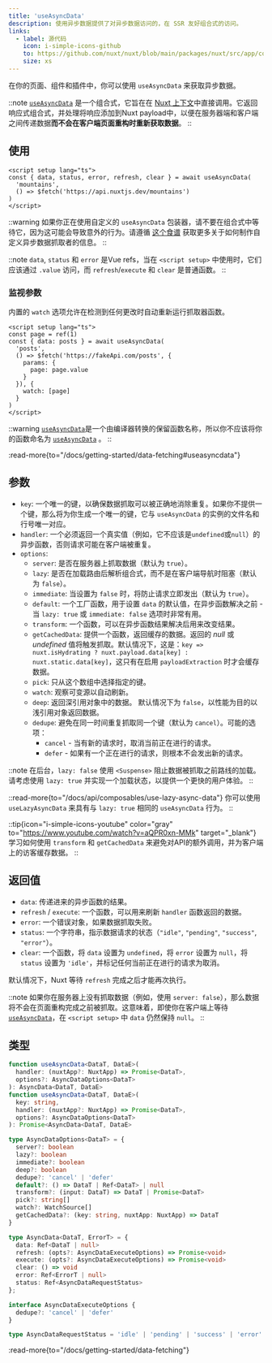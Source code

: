 ```yaml
---
title: 'useAsyncData'
description: 使用异步数据提供了对异步数据访问的，在 SSR 友好组合式的访问。
links:
  - label: 源代码
    icon: i-simple-icons-github
    to: https://github.com/nuxt/nuxt/blob/main/packages/nuxt/src/app/composables/asyncData.ts
    size: xs
---
```


在你的页面、组件和插件中，你可以使用 `useAsyncData` 来获取异步数据。

::note
[`useAsyncData`](/docs/api/composables/use-async-data) 是一个组合式，它旨在在 [Nuxt 上下文](/docs/guide/going-further/nuxt-app#the-nuxt-context)中直接调用。它返回响应式组合式，并处理将响应添加到Nuxt payload中，以便在服务器端和客户端之间传递数据**而不会在客户端页面重构时重新获取数据**。
::

## 使用

```vue [pages/index.vue]
<script setup lang="ts">
const { data, status, error, refresh, clear } = await useAsyncData(
  'mountains',
  () => $fetch('https://api.nuxtjs.dev/mountains')
)
</script>
```

::warning
如果你正在使用自定义的 `useAsyncData` 包装器，请不要在组合式中等待它，因为这可能会导致意外的行为。请遵循 [这个食谱](/docs/guide/recipes/custom-usefetch#custom-usefetch) 获取更多关于如何制作自定义异步数据抓取者的信息。
::

::note
`data`, `status` 和 `error` 是Vue refs，当在 `<script setup>` 中使用时，它们应该通过 `.value` 访问，而 `refresh`/`execute` 和 `clear` 是普通函数。
::

### 监视参数

内置的 `watch` 选项允许在检测到任何更改时自动重新运行抓取器函数。

```vue [pages/index.vue]
<script setup lang="ts">
const page = ref(1)
const { data: posts } = await useAsyncData(
  'posts',
  () => $fetch('https://fakeApi.com/posts', {
    params: {
      page: page.value
    }
  }), {
    watch: [page]
  }
)
</script>
```

::warning
[`useAsyncData`](/docs/api/composables/use-async-data)是一个由编译器转换的保留函数名称，所以你不应该将你的函数命名为 [`useAsyncData`](/docs/api/composables/use-async-data) 。
::

:read-more{to="/docs/getting-started/data-fetching#useasyncdata"}

## 参数

- `key`: 一个唯一的键，以确保数据抓取可以被正确地消除重复。如果你不提供一个键，那么将为你生成一个唯一的键，它与 `useAsyncData` 的实例的文件名和行号唯一对应。
- `handler`: 一个必须返回一个真实值（例如，它不应该是`undefined`或`null`）的异步函数，否则请求可能在客户端被重复。
- `options`:
  - `server`: 是否在服务器上抓取数据（默认为 `true`）。
  - `lazy`: 是否在加载路由后解析组合式，而不是在客户端导航时阻塞（默认为 `false`）。
  - `immediate`: 当设置为 `false` 时，将防止请求立即发出（默认为 `true`）。
  - `default`: 一个工厂函数，用于设置 `data` 的默认值，在异步函数解决之前 - 当 `lazy: true` 或 `immediate: false` 选项时非常有用。
  - `transform`: 一个函数，可以在异步函数结果解决后用来改变结果。
  - `getCachedData`: 提供一个函数，返回缓存的数据。返回的 _null_ 或 _undefined_ 值将触发抓取。默认情况下，这是：`key => nuxt.isHydrating ? nuxt.payload.data[key] : nuxt.static.data[key]`，这只有在启用 `payloadExtraction` 时才会缓存数据。
  - `pick`: 只从这个数组中选择指定的键。
  - `watch`: 观察可变源以自动刷新。
  - `deep`: 返回深引用对象中的数据。 默认情况下为 `false`，以性能为目的以浅引用对象返回数据。
  - `dedupe`: 避免在同一时间重复抓取同一个键（默认为 `cancel`）。可能的选项：
    - `cancel` - 当有新的请求时，取消当前正在进行的请求。
    - `defer` - 如果有一个正在进行的请求，则根本不会发出新的请求。

::note
在后台，`lazy: false` 使用 `<Suspense>` 阻止数据被抓取之前路线的加载。请考虑使用 `lazy: true` 并实现一个加载状态，以提供一个更快的用户体验。
::

::read-more{to="/docs/api/composables/use-lazy-async-data"}
你可以使用 `useLazyAsyncData` 来具有与 `lazy: true` 相同的 `useAsyncData` 行为。
::

::tip{icon="i-simple-icons-youtube" color="gray" to="https://www.youtube.com/watch?v=aQPR0xn-MMk" target="_blank"}
学习如何使用 `transform` 和 `getCachedData` 来避免对API的额外调用，并为客户端上的访客缓存数据。
::

## 返回值

- `data`: 传递进来的异步函数的结果。
- `refresh` / `execute`: 一个函数，可以用来刷新 `handler` 函数返回的数据。
- `error`: 一个错误对象，如果数据抓取失败。
- `status`: 一个字符串，指示数据请求的状态（`"idle"`, `"pending"`, `"success"`, `"error"`）。
- `clear`: 一个函数，将 `data` 设置为 `undefined`，将 `error` 设置为 `null`，将 `status` 设置为 `'idle'`，并标记任何当前正在进行的请求为取消。

默认情况下，Nuxt 等待 `refresh` 完成之后才能再次执行。

::note
如果你在服务器上没有抓取数据（例如，使用 `server: false`），那么数据将不会在页面重构完成之前被抓取。这意味着，即使你在客户端上等待 [`useAsyncData`](/docs/api/composables/use-async-data)，在 `<script setup>` 中 `data` 仍然保持 `null`。
::

## 类型

```ts [Signature]
function useAsyncData<DataT, DataE>(
  handler: (nuxtApp?: NuxtApp) => Promise<DataT>,
  options?: AsyncDataOptions<DataT>
): AsyncData<DataT, DataE>
function useAsyncData<DataT, DataE>(
  key: string,
  handler: (nuxtApp?: NuxtApp) => Promise<DataT>,
  options?: AsyncDataOptions<DataT>
): Promise<AsyncData<DataT, DataE>

type AsyncDataOptions<DataT> = {
  server?: boolean
  lazy?: boolean
  immediate?: boolean
  deep?: boolean
  dedupe?: 'cancel' | 'defer'
  default?: () => DataT | Ref<DataT> | null
  transform?: (input: DataT) => DataT | Promise<DataT>
  pick?: string[]
  watch?: WatchSource[]
  getCachedData?: (key: string, nuxtApp: NuxtApp) => DataT
}

type AsyncData<DataT, ErrorT> = {
  data: Ref<DataT | null>
  refresh: (opts?: AsyncDataExecuteOptions) => Promise<void>
  execute: (opts?: AsyncDataExecuteOptions) => Promise<void>
  clear: () => void
  error: Ref<ErrorT | null>
  status: Ref<AsyncDataRequestStatus>
};

interface AsyncDataExecuteOptions {
  dedupe?: 'cancel' | 'defer'
}

type AsyncDataRequestStatus = 'idle' | 'pending' | 'success' | 'error'
```

:read-more{to="/docs/getting-started/data-fetching"}
